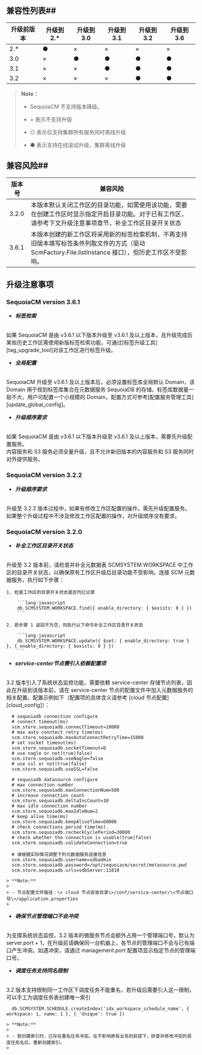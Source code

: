 ## 兼容性列表##

| 升级前版本 | 升级到2.* | 升级到3.0 | 升级到3.1  | 升级到3.2  | 升级到 3.6 |
|------------|-----------|-----------|------------|------------|------------|
| 2.*        | ●         | ×         | ×          | ×          | ×          |
| 3.0        | ×         | ●         | ●          | ●          | ●          |
| 3.1        | ×         | ×         | ●          | ●          | ●          |
| 3.2        | ×         | ×         | ×          | ●          | ●          |

> **Note：**
>
>  * SequoiaCM 不支持版本降级。
>
>  * × 表示不支持升级
>
>  * ○ 表示仅支持集群所有服务同时离线升级
>
>  * ● 表示支持在线滚动升级，集群离线升级

## 兼容风险##
| 版本号 | 兼容风险                                                                          |
|------------|-------------------------------------------------------------------------------|
| 3.2.0      | 本版本默认关闭工作区的目录功能，如需使用该功能，需要在创建工作区时显示指定开启目录功能。对于已有工作区，请参考下文升级注意事项章节，补全工作区目录开关状态 |
| 3.6.1      | 本版本创建的新工作区将采用新的标签检索机制，不再支持旧版本填写标签条件列取文件的方式（驱动 ScmFactory.File.listInstance 接口），但历史工作区不受影响。|

## 升级注意事项 ##

### SequoiaCM version 3.6.1 ###
- ***标签检索***
<br>
如果 SequoiaCM 是由 v3.6.1 以下版本升级至 v3.6.1 及以上版本，且升级完成后某些历史工作区需使用新版标签检索功能，可通过[标签升级工具][tag_upgrade_tool]对该工作区进行标签升级。

- ***全局配置***
<br>
SequoiaCM 升级至 v3.6.1 及以上版本后，必须设置标签库全局默认 Domain，该 Domain 用于规划标签库集合在元数据服务 SequoiaDB 的存储。标签库数据量一般不大，用户可配置一个小规模的 Domain，配置方式可参考[配置服务管理工具][update_global_config]。

- ***升级顺序要求***
<br>
如果 SequoiaCM 是由 v3.6.1 以下版本升级至 v3.6.1 及以上版本，需要先升级配置服务。
<br>
内容服务和 S3 服务必须全量升级，且不允许新旧版本的内容服务和 S3 服务同时对外提供服务。


### SequoiaCM version 3.2.2 ###
- ***升级顺序要求***
<br>
升级至 3.2.2 版本过程中，如果有修改工作区配置的操作，需先升级配置服务。
<br>
如果整个升级过程中不涉及修改工作区配置的操作，对升级顺序没有要求。

### SequoiaCM version 3.2.0 ###
- ***补全工作区目录开关状态***
<br>
升级至 3.2 版本前，请检查并补全元数据表 SCMSYSTEM.WORKSPACE 中工作区的目录开关状态，以确保原有工作区升级后目录功能不受影响。连接 SCM 元数据服务，执行如下步骤：

    1. 检查工作区的目录开关状态是否均已记录

        ```lang-javascript
        db.SCMSYSTEM.WORKSPACE.find({ enable_directory: { $exists: 0 } })
        ```

    2. 若步骤 1 返回不为空，则执行以下命令补全工作区目录开关状态

        ```lang-javascript
        db.SCMSYSTEM.WORKSPACE.update({ $set: { enable_directory: true } }, { enable_directory: { $exists: 0 } })
        ```

- ***service-center节点需引入依赖配置项***
<br>
3.2 版本引入了系统状态监控功能，需要依赖 service-center 存储节点列表，因此在升级到该版本前，请在 service-center 节点的配置文件中加入元数据服务的相关配置，配置示例如下（配置项的具体含义请参考 [cloud 节点配置][cloud_config]）：
   
  ```lang-ini
    # sequoiadb connection configure
    # connect timeout(ms)
    scm.store.sequoiadb.connectTimeout=10000
    # max auto conntect retry time(ms)
    scm.store.sequoiadb.maxAutoConnectRetryTime=15000
    # set socket timeout(ms)
    scm.store.sequoiadb.socketTimeout=0
    # use nagle or not(true|false)
    scm.store.sequoiadb.useNagle=false
    # use ssl or not(true|false)
    scm.store.sequoiadb.useSSL=false
    
    # sequoiadb datasource configure
    # max connection number
    scm.store.sequoiadb.maxConnectionNum=500
    # increase connection count
    scm.store.sequoiadb.deltaIncCount=10
    # max idle connection number
    scm.store.sequoiadb.maxIdleNum=2
    # keep alive time(ms)
    scm.store.sequoiadb.keepAliveTime=60000
    # check connections period time(ms).
    scm.store.sequoiadb.recheckCyclePeriod=30000
    # check whether the connection is usable(true|false)
    scm.store.sequoiadb.validateConnection=true
    
    # 请根据实际情况调整下列元数据服务连接信息
    scm.store.sequoiadb.username=sdbadmin
    scm.store.sequoiadb.password=/opt/sequoiacm/secret/metasource.pwd
    scm.store.sequoiadb.urls=sdbServer:11810

   ```
  
    > **Note:**
    >
    > - 节点配置文件路径：\< cloud 节点安装目录\>/conf/service-center/\<节点端口号\>/application.properties
    > 



- ***确保节点管理端口不会冲突***
<br>
 为支撑系统状态监控，3.2 版本的微服务节点会额外占用一个管理端口号，默认为 server.port + 1，在升级前请确保同一台机器上，各节点的管理端口不会与已有端口产生冲突。如遇冲突，请通过 management.port 配置项显示指定节点的管理端口号。

- ***调度任务支持同名限制***
<br>
3.2 版本支持限制同一工作区下调度任务不能重名，若升级后需要引入这一限制，可以手工为调度任务表创建唯一索引

  ```lang-javascript
    db.SCMSYSTEM.SCHEDULE.createIndex('idx_workspace_schedule_name', { workspace: 1, name: 1 }, { 'Unique': true })
   ```

    > **Note:**
    >
    > - 若创建索引时，已存在重名任务冲突。在不影响原有业务的前提下，排查并修改冲突的调度任务名后，重新创建索引。
    > 

[cloud_config]:Maintainance/Node_Config/cloud.md
[tag_upgrade_tool]:Maintainance/Tools/TagUpgrade/Readme.md
[update_global_config]:Maintainance/Tools/Confadmin/update-global-config.md